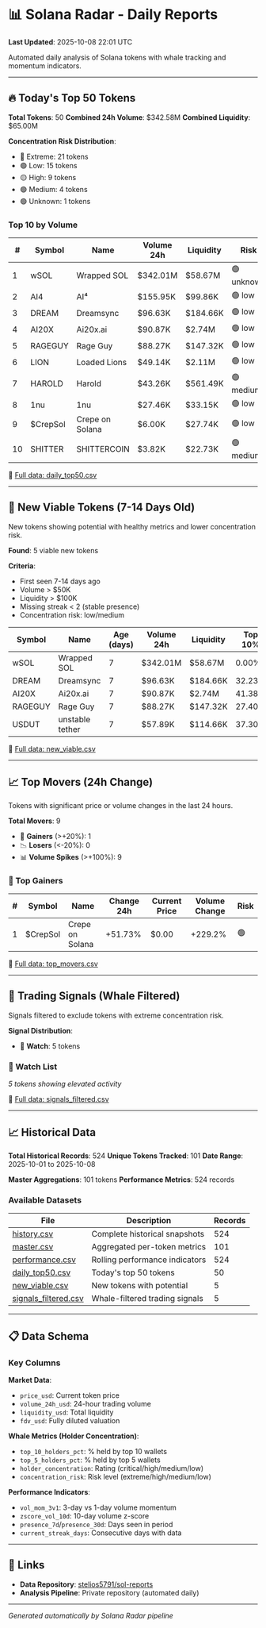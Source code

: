 # 📊 Solana Radar - Daily Reports

**Last Updated**: 2025-10-08 22:01 UTC

Automated daily analysis of Solana tokens with whale tracking and momentum indicators.

---

## 🔥 Today's Top 50 Tokens

**Total Tokens**: 50
**Combined 24h Volume**: $342.58M
**Combined Liquidity**: $65.00M

**Concentration Risk Distribution**:
- 🔴 Extreme: 21 tokens
- 🟢 Low: 15 tokens
- 🟡 High: 9 tokens
- 🟢 Medium: 4 tokens
- 🟢 Unknown: 1 tokens

### Top 10 by Volume

| # | Symbol | Name | Volume 24h | Liquidity | Risk |
|---|--------|------|------------|-----------|------|
| 1 | wSOL | Wrapped SOL | $342.01M | $58.67M | 🟢 unknown |
| 2 | AI4 | AI⁴ | $155.95K | $99.86K | 🟢 low |
| 3 | DREAM | Dreamsync | $96.63K | $184.66K | 🟢 low |
| 4 | AI20X | Ai20x.ai | $90.87K | $2.74M | 🟢 low |
| 5 | RAGEGUY | Rage Guy | $88.27K | $147.32K | 🟢 low |
| 6 | LION | Loaded Lions | $49.14K | $2.11M | 🟢 low |
| 7 | HAROLD | Harold | $43.26K | $561.49K | 🟢 medium |
| 8 | 1nu | 1nu | $27.46K | $33.15K | 🟢 low |
| 9 | $CrepSol | Crepe on Solana | $6.00K | $27.74K | 🟢 low |
| 10 | SHITTER | SHITTERCOIN | $3.82K | $22.73K | 🟢 medium |

📄 [Full data: daily_top50.csv](data/daily_top50.csv)

---

## 🌱 New Viable Tokens (7-14 Days Old)

New tokens showing potential with healthy metrics and lower concentration risk.

**Found**: 5 viable new tokens

**Criteria**:
- First seen 7-14 days ago
- Volume > $50K
- Liquidity > $100K
- Missing streak < 2 (stable presence)
- Concentration risk: low/medium

| Symbol | Name | Age (days) | Volume 24h | Liquidity | Top 10% |
|--------|------|------------|------------|-----------|---------|
| wSOL | Wrapped SOL | 7 | $342.01M | $58.67M | 0.00% |
| DREAM | Dreamsync | 7 | $96.63K | $184.66K | 32.23% |
| AI20X | Ai20x.ai | 7 | $90.87K | $2.74M | 41.38% |
| RAGEGUY | Rage Guy | 7 | $88.27K | $147.32K | 27.40% |
| USDUT | unstable tether | 7 | $57.89K | $114.66K | 37.30% |

📄 [Full data: new_viable.csv](data/new_viable.csv)

---

## 📈 Top Movers (24h Change)

Tokens with significant price or volume changes in the last 24 hours.

**Total Movers**: 9
- 🚀 **Gainers** (>+20%): 1
- 📉 **Losers** (<-20%): 0
- 📊 **Volume Spikes** (>+100%): 9

### 🚀 Top Gainers

| # | Symbol | Name | Change 24h | Current Price | Volume Change | Risk |
|---|--------|------|------------|---------------|---------------|------|
| 1 | $CrepSol | Crepe on Solana | +51.73% | $0.00 | +229.2% | 🟢 |

📄 [Full data: top_movers.csv](data/top_movers.csv)

---

## 🎯 Trading Signals (Whale Filtered)

Signals filtered to exclude tokens with extreme concentration risk.

**Signal Distribution**:
- 👀 **Watch**: 5 tokens

### 👀 Watch List

*5 tokens showing elevated activity*

📄 [Full data: signals_filtered.csv](data/signals_filtered.csv)

---

## 📈 Historical Data

**Total Historical Records**: 524
**Unique Tokens Tracked**: 101
**Date Range**: 2025-10-01 to 2025-10-08

**Master Aggregations**: 101 tokens
**Performance Metrics**: 524 records

### Available Datasets

| File | Description | Records |
|------|-------------|---------|
| [history.csv](data/history.csv) | Complete historical snapshots | 524 |
| [master.csv](data/master.csv) | Aggregated per-token metrics | 101 |
| [performance.csv](data/performance.csv) | Rolling performance indicators | 524 |
| [daily_top50.csv](data/daily_top50.csv) | Today's top 50 tokens | 50 |
| [new_viable.csv](data/new_viable.csv) | New tokens with potential | 5 |
| [signals_filtered.csv](data/signals_filtered.csv) | Whale-filtered trading signals | 5 |

---

## 📋 Data Schema

### Key Columns

**Market Data**:
- `price_usd`: Current token price
- `volume_24h_usd`: 24-hour trading volume
- `liquidity_usd`: Total liquidity
- `fdv_usd`: Fully diluted valuation

**Whale Metrics (Holder Concentration)**:
- `top_10_holders_pct`: % held by top 10 wallets
- `top_5_holders_pct`: % held by top 5 wallets
- `holder_concentration`: Rating (critical/high/medium/low)
- `concentration_risk`: Risk level (extreme/high/medium/low)

**Performance Indicators**:
- `vol_mom_3v1`: 3-day vs 1-day volume momentum
- `zscore_vol_10d`: 10-day volume z-score
- `presence_7d`/`presence_30d`: Days seen in period
- `current_streak_days`: Consecutive days with data

---

## 🔗 Links

- **Data Repository**: [stelios5791/sol-reports](https://github.com/stelios5791/sol-reports)
- **Analysis Pipeline**: Private repository (automated daily)

---

*Generated automatically by Solana Radar pipeline*
